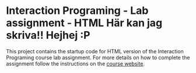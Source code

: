 Interaction Programing - Lab assignment - HTML
Här kan jag skriva!! Hejhej :P
=================================================

This project contains the startup code for HTML version of the Interaction Programing course lab assignment. For more details on how to complete the assignment follow the instructions on the [course website](https://www.kth.se/social/course/DH2641).
